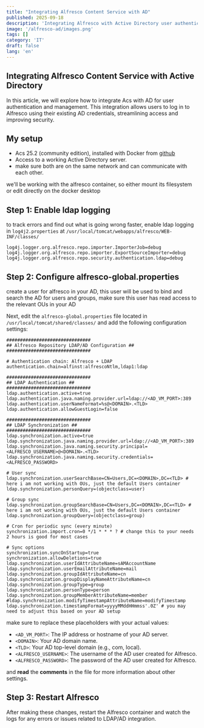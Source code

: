 ```yaml
---
title: "Integrating Alfresco Content Service with AD"
published: 2025-09-18
description: 'Integrating Alfresco with Active Directory user authentication and management.'
image: '/alfresco-ad/images.png'
tags: []
category: 'IT'
draft: false 
lang: 'en'
---
```


## Integrating Alfresco Content Service with Active Directory
 
 In this article, we will explore how to integrate Acs with AD for user authentication and management. This integration allows users to log in to Alfresco using their existing AD credentials, streamlining access and improving security.



## My setup

 - Acs 25.2 (community edition), installed with Docker from [github](https://github.com/Alfresco/acs-deployment)
 - Access to a working Active Directory server.
 - make sure both are on the same network and can communicate with each other.

we'll be working with the alfresco container, so either mount its filesystem or edit directly on the docker desktop

## Step 1: Enable ldap logging

to track errors and find out what is going wrong faster, enable ldap logging in `log4j2.properties` at 
`/usr/local/tomcat/webapps/alfresco/WEB-INF/classes/`
```
log4j.logger.org.alfresco.repo.importer.ImporterJob=debug
log4j.logger.org.alfresco.repo.importer.ExportSourceImporter=debug
log4j.logger.org.alfresco.repo.security.authentication.ldap=debug
```

## Step 2: Configure alfresco-global.properties
create a user for alfresco in your AD, this user will be used to bind and search the AD for users and groups, make sure this user has read access to the relevant OUs in your AD


Next, edit the `alfresco-global.properties` file located in `/usr/local/tomcat/shared/classes/` and add the following configuration settings:

```
###############################
## Alfresco Repository LDAP/AD Configuration ##
###############################

# Authentication chain: Alfresco + LDAP
authentication.chain=alfinst:alfrescoNtlm,ldap1:ldap

###############################
## LDAP Authentication ##
###############################
ldap.authentication.active=true
ldap.authentication.java.naming.provider.url=ldap://<AD_VM_PORT>:389
ldap.authentication.userNameFormat=%s@<DOMAIN>.<TLD>
ldap.authentication.allowGuestLogin=false

###############################
## LDAP Synchronization ##
###############################
ldap.synchronization.active=true
ldap.synchronization.java.naming.provider.url=ldap://<AD_VM_PORT>:389
ldap.synchronization.java.naming.security.principal=<ALFRESCO_USERNAME>@<DOMAIN>.<TLD>
ldap.synchronization.java.naming.security.credentials=<ALFRESCO_PASSWORD>

# User sync
ldap.synchronization.userSearchBase=CN=Users,DC=<DOMAIN>,DC=<TLD> # here i am not working with OUs, just the default Users container
ldap.synchronization.personQuery=(objectclass=user)

# Group sync
ldap.synchronization.groupSearchBase=CN=Users,DC=<DOMAIN>,DC=<TLD> # here i am not working with OUs, just the default Users container
ldap.synchronization.groupQuery=(objectclass=group)

# Cron for periodic sync (every minute)
synchronization.import.cron=0 */1 * * * ? # change this to your needs 2 hours is good for most cases

# Sync options
synchronization.syncOnStartup=true
synchronization.allowDeletions=true
ldap.synchronization.userIdAttributeName=sAMAccountName
ldap.synchronization.userEmailAttributeName=mail
ldap.synchronization.groupIdAttributeName=cn
ldap.synchronization.groupDisplayNameAttributeName=cn
ldap.synchronization.groupType=group
ldap.synchronization.personType=person
ldap.synchronization.groupMemberAttributeName=member
#ldap.synchronization.modifyTimestampAttributeName=modifyTimestamp
ldap.synchronization.timestampFormat=yyyyMMddHHmmss'.0Z' # you may need to adjust this based on your AD setup
```

make sure to replace these placeholders with your actual values:
- `<AD_VM_PORT>`: The IP address or hostname of your AD server.
- `<DOMAIN>`: Your AD domain name.
- `<TLD>`: Your AD top-level domain (e.g., com, local).
- `<ALFRESCO_USERNAME>`: The username of the AD user created for Alfresco.
- `<ALFRESCO_PASSWORD>`: The password of the AD user created for Alfresco.

and <strong>read</strong> the <strong>comments</strong> in the file for more information about other settings.

## Step 3: Restart Alfresco
After making these changes, restart the Alfresco container and watch the logs for any errors or issues related to LDAP/AD integration.
